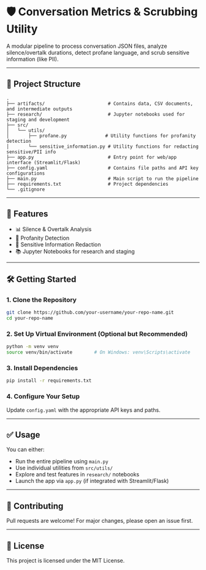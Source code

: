 # 🛡️ Conversation Metrics & Scrubbing Utility

A modular pipeline to process conversation JSON files, analyze silence/overtalk durations, detect profane language, and scrub sensitive information (like PII).

---

## 📁 Project Structure

```
.
├── artifacts/                       # Contains data, CSV documents, and intermediate outputs
├── research/                        # Jupyter notebooks used for staging and development
├── src/
│   └── utils/
│       ├── profane.py              # Utility functions for profanity detection
│       └── sensitive_information.py # Utility functions for redacting sensitive/PII info
├── app.py                           # Entry point for web/app interface (Streamlit/Flask)
├── config.yaml                      # Contains file paths and API key configurations
├── main.py                          # Main script to run the pipeline
├── requirements.txt                 # Project dependencies
└── .gitignore
```

---

## 🚀 Features

- 📊 Silence & Overtalk Analysis
- 🤬 Profanity Detection
- 🔐 Sensitive Information Redaction
- 📚 Jupyter Notebooks for research and staging

---

## 🛠️ Getting Started

### 1. Clone the Repository

```bash
git clone https://github.com/your-username/your-repo-name.git
cd your-repo-name
```

### 2. Set Up Virtual Environment (Optional but Recommended)

```bash
python -m venv venv
source venv/bin/activate        # On Windows: venv\Scripts\activate
```

### 3. Install Dependencies

```bash
pip install -r requirements.txt
```

### 4. Configure Your Setup

Update `config.yaml` with the appropriate API keys and paths.

---

## ✅ Usage

You can either:

- Run the entire pipeline using `main.py`
- Use individual utilities from `src/utils/`
- Explore and test features in `research/` notebooks
- Launch the app via `app.py` (if integrated with Streamlit/Flask)

---

## 🤝 Contributing

Pull requests are welcome! For major changes, please open an issue first.

---

## 📄 License

This project is licensed under the MIT License.
